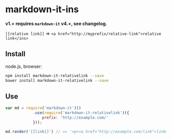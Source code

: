 # markdown-it-ins

__v1.+ requires `markdown-it` v4.+, see changelog.__

`[[relative link]]` => `<a href="http://myprefix/relative-link">relative link</ins>`



## Install

node.js, browser:

```bash
npm install markdown-it-relativelink --save
bower install markdown-it-relativelink --save
```

## Use

```js
var md = require('markdown-it')()
            .use(require('markdown-it-relativelink')({
                prefix: 'http://example.com/'
            }));

md.render('[[link]]') // => '<p><a href="http://example.com/link">link</a></p>'
```
